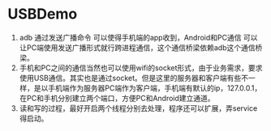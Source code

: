 # USBDemo
1. adb 通过发送广播命令 可以使得手机端的app收到，Android和PC通信 可以让PC端使用发送广播形式就行跨进程通信，这个通信桥梁依赖adb这个通信桥梁。
2. 手机和PC之间的通信当然也可以使用wifi的socket形式，由于业务需求，要求使用USB通信。其实也是通过socket。但是这里的服务器和客户端有些不一样，是以手机端作为服务器PC端作为客户端，手机端有默认的ip，127.0.0.1，在PC和手机分别建立两个端口，方便PC和Android建立通道。
3. 读和写的过程，最好开启两个线程分别去处理，程序还可以扩展，弄service得启动。
